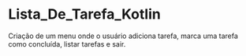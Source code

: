 # Lista_De_Tarefa_Kotlin
Criação de um menu onde o usuário adiciona tarefa, marca uma tarefa como concluída, listar tarefas e sair.
